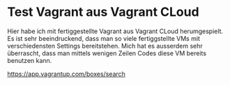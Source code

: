 # Test Vagrant aus Vagrant CLoud

Hier habe ich mit fertiggestellte Vagrant aus Vagrant CLoud herumgespielt. Es ist sehr beeindruckend, dass man so viele fertiggstellte VMs mit verschiedensten Settings bereitstehen. Mich hat es ausserdem sehr überrascht, dass man mittels wenigen Zeilen Codes diese VM bereits benutzen kann.

https://app.vagrantup.com/boxes/search